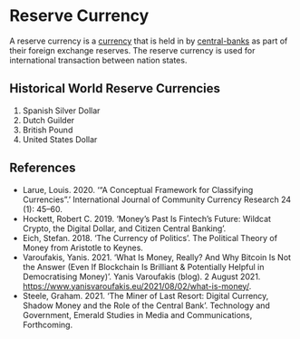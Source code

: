 # Reserve Currency
 A reserve currency is a [currency](currency.md) that is held in by [central-banks](central-banks.md) as part of their foreign exchange reserves. The reserve currency is used for international transaction between nation states.

## Historical World Reserve Currencies
1. Spanish Silver Dollar
2. Dutch Guilder
3. British Pound
4. United States Dollar

## References

* Larue, Louis. 2020. ‘“A Conceptual Framework for Classifying Currencies”.’ International Journal of Community Currency Research 24 (1): 45–60.
* Hockett, Robert C. 2019. ‘Money’s Past Is Fintech’s Future: Wildcat Crypto, the Digital Dollar, and Citizen Central Banking’.
* Eich, Stefan. 2018. ‘The Currency of Politics’. The Political Theory of Money from Aristotle to Keynes.
* Varoufakis, Yanis. 2021. ‘What Is Money, Really? And Why Bitcoin Is Not the Answer (Even If Blockchain Is Brilliant & Potentially Helpful in Democratising Money)’. Yanis Varoufakis (blog). 2 August 2021. https://www.yanisvaroufakis.eu/2021/08/02/what-is-money/.
* Steele, Graham. 2021. ‘The Miner of Last Resort: Digital Currency, Shadow Money and the Role of the Central Bank’. Technology and Government, Emerald Studies in Media and Communications, Forthcoming.